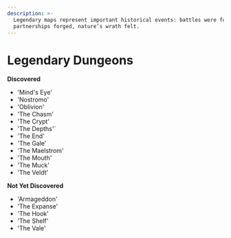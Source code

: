 ```yaml
---
description: >-
  Legendary maps represent important historical events: battles were fought,
  partnerships forged, nature’s wrath felt.
---
```


# Legendary Dungeons



**Discovered**

* 'Mind's Eye'
* 'Nostromo'
* 'Oblivion'
* 'The Chasm'
* 'The Crypt'
* 'The Depths'\`
* 'The End'
* 'The Gale'
* 'The Maelstrom'
* 'The Mouth'
* 'The Muck'
* 'The Veldt'



**Not Yet Discovered**

* 'Armageddon'
* 'The Expanse'
* 'The Hook'
* 'The Shelf'
* 'The Vale'

